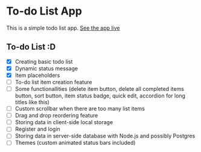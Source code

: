# To-do List App
This is a simple todo list app.
[See the app live](https://master--thriving-conkies-e9800e.netlify.app/)

## To-do List :D

- [x] Creating basic todo list
- [x] Dynamic status message
- [x] Item placeholders
- [ ] To-do list item creation feature
- [ ] Some functionallities (delete item button, delete all completed items button, sort button, item status badge, quick edit, accordion for long titles like this)
- [ ] Custom scrollbar when there are too many list items
- [ ] Drag and drop reordering feature
- [ ] Storing data in client-side local storage
- [ ] Register and login
- [ ] Storing data in server-side database with Node.js and possibly Postgres
- [ ] Themes (custom animated status bars included)